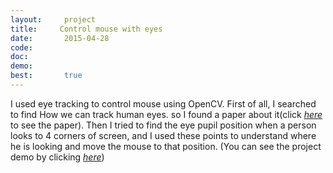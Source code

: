 ```yaml
---
layout:     project
title:     Control mouse with eyes
date:       2015-04-28
code:  
doc:        
demo:
best:       true
---
```

I used eye tracking to control mouse using OpenCV. First of all, I searched to find How we can  track human eyes. so I found a paper about it(click  [*here*](http://www.inb.uni-luebeck.de/publikationen/pdfs/TiBa11b.pdf) to see the paper). Then I tried to find the eye pupil position when a person looks to 4 corners of screen, and I used these points to understand where he is looking and move the mouse to that position. (You can see the project demo by clicking [*here*](https://pnikdel.tinytake.com/sf/MjEwNzc0XzEzMjMzNDM)) 
